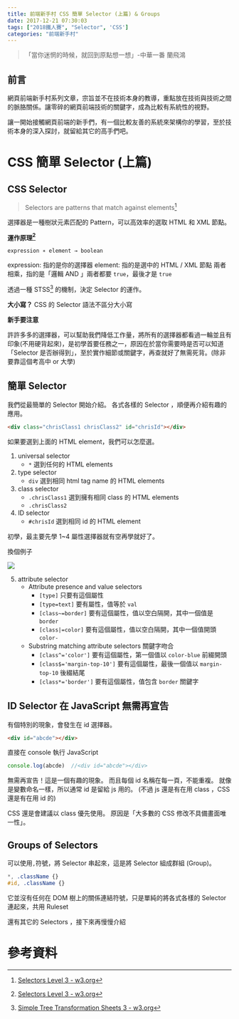 ```yaml
---
title: 前端新手村 CSS 簡單 Selector (上篇) & Groups
date: 2017-12-21 07:30:03
tags: ["2018鐵人賽", "Selector", 'CSS']
categories: "前端新手村"
---
```

> 「當你迷惘的時候，就回到原點想一想」-中華一番 蘭飛鴻

## 前言

網頁前端新手村系列文章，宗旨並不在技術本身的教導，重點放在技術與技術之間的脈胳關係。讓零碎的網頁前端技術的關鍵字，成為比較有系統性的視野。

讓一開始接觸網頁前端的新手們，有一個比較友善的系統來架構你的學習，至於技術本身的深入探討，就留給其它的高手們吧。

# CSS 簡單 Selector (上篇)

## CSS Selector

> Selectors are patterns that match against elements[^1]
>
選擇器是一種樹狀元素匹配的 Pattern，可以高效率的選取 HTML 和 XML 節點。

**運作原理[^1]**
```
expression ∗ element → boolean
```
expression: 指的是你的選擇器
element: 指的是選中的 HTML / XML 節點
兩者相乘，指的是「邏輯 AND 」兩者都要 `true`，最後才是 `true`

透過一種 STSS[^2] 的機制，決定 Selector 的運作。

**大小寫？**
CSS 的 Selector 語法不區分大小寫

**新手要注意**

許許多多的選擇器，可以幫助我們降低工作量，將所有的選擇器都看過一輪並且有印象(不用硬背起來)，是初學首要任務之一，原因在於當你需要時是否可以知道「Selector 是否辦得到」，至於實作細節或關鍵字，再查就好了無需死背。(除非要靠這個考高中 or 大學)

## 簡單 Selector

我們從最簡單的 Selector 開始介紹。
各式各樣的 Selector ，順便再介紹有趣的應用。

```html
<div class="chrisClass1 chrisClass2" id="chrisId"></div>
```

如果要選到上面的 HTML element，我們可以怎麼選。

1. universal selector
    - `*` 選到任何的 HTML elements
1. type selector
    - `div` 選到相同 html tag name 的 HTML elements
1. class selector
    - `.chrisClass1` 選到擁有相同 class 的 HTML elements
    - `.chrisClass2`
1. ID selector
    - `#chrisId` 選到相同 id 的 HTML element

初學，最主要先學 1~4
屬性選擇器就有空再學就好了。

換個例子

![](https://i.imgur.com/Bfa0BEO.png)

5. attribute selector
    - Attribute presence and value selectors
        - `[type]` 只要有這個屬性
        - `[type=text]` 要有屬性，值等於 `val`
        - `[class~=border]` 要有這個屬性，值以空白隔開，其中一個值是 `border`
        - `[class|=color]` 要有這個屬性，值以空白隔開，其中一個值開頭 `color-`
    - Substring matching attribute selectors 關鍵字吻合
        - `[class^='color']` 要有這個屬性，第一個值以 `color-blue` 前綴開頭
        - `[class$='margin-top-10']` 要有這個屬性，最後一個值以 `margin-top-10` 後綴結尾
        - `[class*='border']` 要有這個屬性，值包含 `border` 關鍵字


## ID Selector 在 JavaScript 無需再宣告

有個特別的現象，會發生在 id 選擇器。

```html
<div id="abcde"></div>
```

直接在 console 執行 JavaScript

```javascript
console.log(abcde)  //<div id="abcde"></div>
```

無需再宣告！這是一個有趣的現象。
而且每個 id 名稱在每一頁，不能重複。
就像是變數命名一樣，所以通常 id 是留給 js 用的。
(不過 js 還是有在用 class ，CSS 還是有在用 id 的)

CSS 還是會建議以 class 優先使用。
原因是「大多數的 CSS 修改不具備畫面唯一性」。

## Groups of Selectors

可以使用`,`符號，將 Selector 串起來，這是將 Selector 組成群組 (Group)。

```CSS
*, .className {}
#id, .className {}
```

它並沒有任何在 DOM 樹上的關係連結符號，只是單純的將各式各樣的 Selector 連起來，共用 Ruleset

還有其它的 Selectors ，接下來再慢慢介紹

# 參考資料

[^1]: [Selectors Level 3 - w3.org](https://www.w3.org/TR/CSS3-selectors/)
[^2]: [Simple Tree Transformation Sheets 3 - w3.org](https://www.w3.org/TR/NOTE-STTS3)

